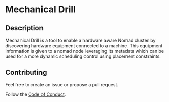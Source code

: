# Mechanical Drill


## Description

Mechanical Drill is a tool to enable a hardware aware Nomad cluster by discovering hardware equipment connected to a machine. This equipment information is given to a nomad node leveraging its metadata which can be used for a more dynamic scheduling control using placement constraints.



## Contributing

Feel free to create an issue or propose a pull request.

Follow the [Code of Conduct](CODE_OF_CONDUCT.md).
